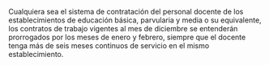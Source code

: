 Cualquiera sea el sistema de contratación del personal docente de los establecimientos de educación básica, parvularia y media o su equivalente, los contratos de trabajo vigentes al mes de diciembre se entenderán prorrogados por los meses de enero y febrero, siempre que el docente tenga más de seis meses continuos de servicio en el mismo establecimiento.